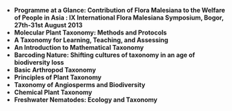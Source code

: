 <ul>
                                <li><b><a target="_blank" href="https://github.com/manjunath5496/Taxonomy-Books/blob/master/tm(1).pdf" style="text-decoration:none;">Programme at a Glance: Contribution of Flora Malesiana to the Welfare of People in Asia : IX International Flora Malesiana Symposium, Bogor, 27th-31st August 2013 </a></b></li>
                                <li><b><a target="_blank" href="https://github.com/manjunath5496/Taxonomy-Books/blob/master/tm(2).pdf" style="text-decoration:none;">Molecular Plant Taxonomy: Methods and Protocols</a></b></li>
                                <li><b><a target="_blank" href="https://github.com/manjunath5496/Taxonomy-Books/blob/master/tm(3).pdf" style="text-decoration:none;">A Taxonomy for Learning, Teaching, and Assessing</a></b></li>
 <li><b><a target="_blank" href="https://github.com/manjunath5496/Taxonomy-Books/blob/master/tm(4).pdf" style="text-decoration:none;">An Introduction to Mathematical Taxonomy </a></b></li>                              
<li><b><a target="_blank" href="https://github.com/manjunath5496/Taxonomy-Books/blob/master/tm(5).pdf" style="text-decoration:none;">Barcoding Nature: Shifting cultures of taxonomy in an age of biodiversity loss </a></b></li>
                                
 <li><b><a target="_blank" href="https://github.com/manjunath5496/Taxonomy-Books/blob/master/tm(6).pdf" style="text-decoration:none;">Basic Arthropod Taxonomy</a></b></li>
                          
<li><b><a target="_blank" href="https://github.com/manjunath5496/Taxonomy-Books/blob/master/tm(7).pdf" style="text-decoration:none;">Principles of Plant Taxonomy </a></b></li>
                                <li><b><a target="_blank" href="https://github.com/manjunath5496/Taxonomy-Books/blob/master/tm(8).pdf" style="text-decoration:none;">Taxonomy of Angiosperms and Biodiversity</a></b></li>
                                <li><b><a target="_blank" href="https://github.com/manjunath5496/Taxonomy-Books/blob/master/tm(9).pdf" style="text-decoration:none;">Chemical Plant Taxonomy</a></b></li>
                                
<li><b><a target="_blank" href="https://github.com/manjunath5496/Taxonomy-Books/blob/master/tm(10).pdf" style="text-decoration:none;">Freshwater Nematodes: Ecology and Taxonomy</a></b></li>

</ul>
